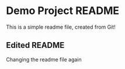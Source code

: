 # Demo Project README

This is a simple readme file, created from Git!

## Edited README

Changing the readme file again